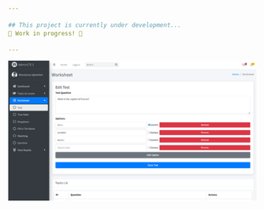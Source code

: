 ```yaml
---

## This project is currently under development...
🚧 Work in progress! 🚧

---
```


![INTERFACE](./src/images/test.png)